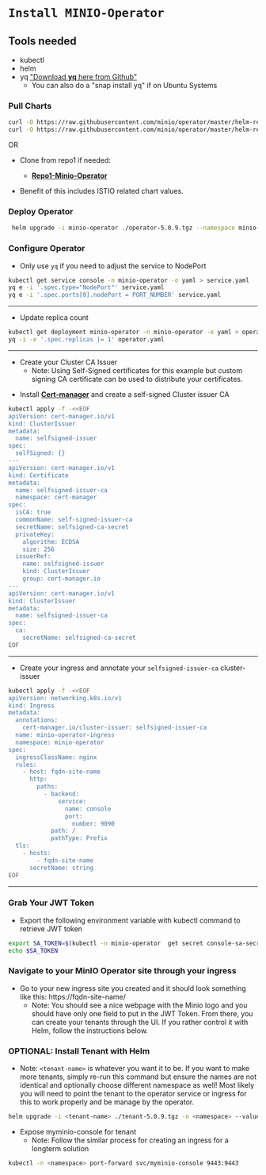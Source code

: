 # **`Install MINIO-Operator`**

## **Tools needed**
- kubectl
- helm
- yq ["Download **yq** here from Github"](https://github.com/mikefarah/yq/#install)
  - You can also do a "snap install yq" if on Ubuntu Systems


### **Pull Charts**

```sh
curl -O https://raw.githubusercontent.com/minio/operator/master/helm-releases/operator-5.0.9.tgz
curl -O https://raw.githubusercontent.com/minio/operator/master/helm-releases/tenant-5.0.9.tgz
```

OR

* Clone from repo1 if needed:

  - **[Repo1-Minio-Operator](https://repo1.dso.mil/big-bang/product/packages/minio-operator.git)**
- Benefit of this includes ISTIO related chart values.

### **Deploy Operator**
```sh
 helm upgrade -i minio-operator ./operator-5.0.9.tgz --namespace minio-operator --create-namespace
```

### **Configure Operator**

* Only use `yq` if you need to adjust the service to NodePort
```sh
kubectl get service console -n minio-operator -o yaml > service.yaml
yq e -i '.spec.type="NodePort"' service.yaml
yq e -i '.spec.ports[0].nodePort = PORT_NUMBER' service.yaml
```
---------

* Update replica count
```sh
kubectl get deployment minio-operator -n minio-operator -o yaml > operator.yaml
yq -i -e '.spec.replicas |= 1' operator.yaml
```
---------

* Create your Cluster CA Issuer
  - Note: Using Self-Signed certificates for this example but custom signing CA certificate can be used to distribute your certificates.

- Install **[Cert-manager](https://https://cert-manager.io/docs/installation/helm/)** and create a self-signed Cluster issuer CA

```sh
kubectl apply -f -<<EOF
apiVersion: cert-manager.io/v1
kind: ClusterIssuer
metadata:
  name: selfsigned-issuer
spec:
  selfSigned: {}
---
apiVersion: cert-manager.io/v1
kind: Certificate
metadata:
  name: selfsigned-issuer-ca
  namespace: cert-manager
spec:
  isCA: true
  commonName: self-signed-issuer-ca
  secretName: selfsigned-ca-secret
  privateKey:
    algorithm: ECDSA
    size: 256
  issuerRef:
    name: selfsigned-issuer
    kind: ClusterIssuer
    group: cert-manager.io
---
apiVersion: cert-manager.io/v1
kind: ClusterIssuer
metadata:
  name: selfsigned-issuer-ca
spec:
  ca:
    secretName: selfsigned-ca-secret
EOF
```

---------

- Create your ingress and annotate your `selfsigned-issuer-ca` cluster-issuer

```sh
kubectl apply -f -<<EOF
apiVersion: networking.k8s.io/v1
kind: Ingress
metadata:
  annotations:
    cert-manager.io/cluster-issuer: selfsigned-issuer-ca
  name: minio-operator-ingress
  namespace: minio-operator
spec:
  ingressClassName: nginx
  rules:
    - host: fqdn-site-name
      http:
        paths:
          - backend:
              service:
                name: console
                port:
                  number: 9090
            path: /
            pathType: Prefix
  tls:
    - hosts:
        - fqdn-site-name
      secretName: string
EOF
```

---------

### **Grab Your JWT Token**

* Export the following environment variable with kubectl command to retrieve JWT token

```sh
export SA_TOKEN=$(kubectl -n minio-operator  get secret console-sa-secret -o jsonpath="{.data.token}" | base64 --decode)
echo $SA_TOKEN
```

### **Navigate to your MinIO Operator site through your ingress**

* Go to your new ingress site you created and it should look something like this: https://fqdn-site-name/
  - Note: You should see a nice webpage with the Minio logo and you should have only one field to put in the JWT Token. From there, you can create your tenants through the UI.  If you rather control it with Helm, follow the instructions below.

### **OPTIONAL: Install Tenant with Helm**

* Note: `<tenant-name>` is whatever you want it to be.  If you want to make more tenants, simply re-run this command but ensure the names are not identical and optionally choose different namespace as well! Most likely you will need to point the tenant to the operator service or ingress for this to work properly and be manage by the operator.

```sh
helm upgrade -i <tenant-name> ./tenant-5.0.9.tgz -n <namespace> --values <values.name.yaml>
```

* Expose myminio-console for tenant
  - Note: Follow the similar process for creating an ingress for a longterm solution

```sh
kubectl -n <namespace> port-forward svc/myminio-console 9443:9443
```

